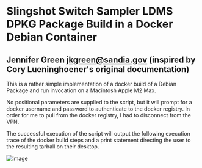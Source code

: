 # Slingshot Switch Sampler LDMS DPKG Package Build in a Docker Debian Container

## Jennifer Green <jkgreen@sandia.gov> (inspired by Cory Lueninghoener's original documentation)

This is a rather simple implementation of a docker build of a Debian Package and run invocation on a Macintosh Apple M2 Max.

No positional parameters are supplied to the script, but it will prompt for a docker username and password to authenticate to the docker registry.
In order for me to pull from the docker registry, I had to disconnect from the VPN.

The successful execution of the script will output the following execution trace of the docker build steps and a print statement directing the user to the resulting tarball on their desktop.

![image](https://github.com/user-attachments/assets/a8f502a8-4292-496b-835a-b6746fbba110)

